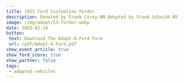 ```yaml
---
title: 1953 Ford Customline Fordor
description: Donated by Frank Corey-NM Adopted by Frank Scheidt-NY
image: /img/adopt/53-fordor.webp
date: 2025-02-24
button: 
 text: Download The Adopt-A-Ford Form
 url: /pdf/Adopt-A-Ford.pdf
show_event_article: true
show_ford_store: true
show_partner: false
tags: 
 - adopted vehicles
---
```


